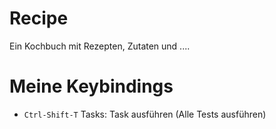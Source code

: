 # Recipe

Ein Kochbuch mit Rezepten, Zutaten und ....

# Meine Keybindings

* `Ctrl-Shift-T` Tasks: Task ausführen (Alle Tests ausführen)
